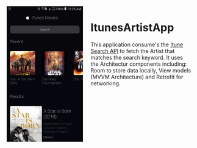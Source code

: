 <img src="/images/previewgif.gif" width="200" align="left" hspace = "20">

# ItunesArtistApp

This application consume's the [Itune Search API](https://affiliate.itunes.apple.com/resources/documentation/itunes-store-web-service-search-api/)
to fetch the Artist that matches the search keyword. It uses the Architectur components including: Room to store data locally, View models (MVVM Architecture) 
and Retrofit for networking.
